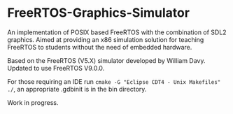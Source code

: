 # FreeRTOS-Graphics-Simulator
An implementation of POSIX based FreeRTOS with the combination of SDL2 graphics. Aimed at providing an x86 simulation solution for teaching FreeRTOS to students without the need of embedded hardware.

Based on the FreeRTOS (V5.X) simulator developed by William Davy. Updated to use FreeRTOS V9.0.0.

For those requiring an IDE run `cmake -G "Eclipse CDT4 - Unix Makefiles" ./`, an appropriate .gdbinit is in the bin directory.

Work in progress.
